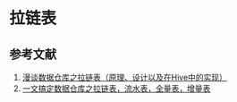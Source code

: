 # 拉链表



## 参考文献
1. [漫谈数据仓库之拉链表（原理、设计以及在Hive中的实现）](http://itindex.net/detail/56925-%E6%95%B0%E6%8D%AE%E4%BB%93%E5%BA%93-%E9%93%BE%E8%A1%A8-%E5%8E%9F%E7%90%86)
2. [一文搞定数据仓库之拉链表，流水表，全量表，增量表](https://blog.csdn.net/mtj66/article/details/78019370/)
